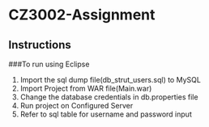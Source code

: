 # CZ3002-Assignment

## Instructions

###To run using Eclipse

1) Import the sql dump file(db_strut_users.sql) to MySQL  
2) Import Project from WAR file(Main.war)  
3) Change the database credentials in db.properties file  
4) Run project on Configured Server  
5) Refer to sql table for username and password input  

